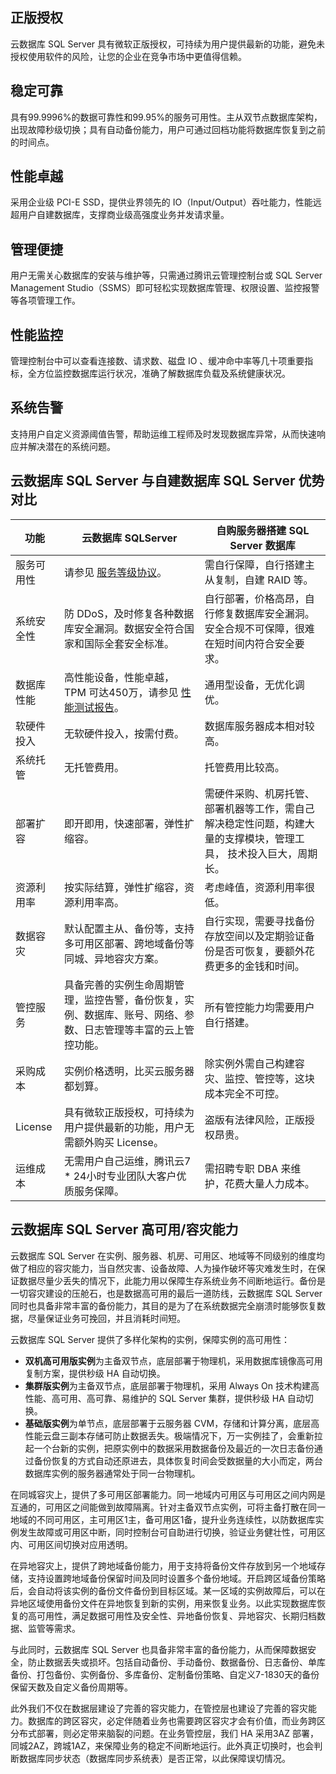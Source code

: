 ## 正版授权
云数据库 SQL Server 具有微软正版授权，可持续为用户提供最新的功能，避免未授权使用软件的风险，让您的企业在竞争市场中更值得信赖。

## 稳定可靠
具有99.9996%的数据可靠性和99.95%的服务可用性。主从双节点数据库架构，出现故障秒级切换；具有自动备份能力，用户可通过回档功能将数据库恢复到之前的时间点。 

## 性能卓越
采用企业级 PCI-E SSD，提供业界领先的 IO（Input/Output）吞吐能力，性能远超用户自建数据库，支撑商业级高强度业务并发请求量。

## 管理便捷
用户无需关心数据库的安装与维护等，只需通过腾讯云管理控制台或 SQL Server Management Studio（SSMS）即可轻松实现数据库管理、权限设置、监控报警等各项管理工作。

## 性能监控
管理控制台中可以查看连接数、请求数、磁盘 IO 、缓冲命中率等几十项重要指标，全方位监控数据库运行状况，准确了解数据库负载及系统健康状况。

## 系统告警
支持用户自定义资源阈值告警，帮助运维工程师及时发现数据库异常，从而快速响应并解决潜在的系统问题。

## 云数据库 SQL Server 与自建数据库 SQL Server 优势对比
<table>
<thead><tr><th>功能</th><th>云数据库 SQLServer</th><th>自购服务器搭建 SQL Server 数据库</th></tr></thead>
<tbody>
<tr>
<td>服务可用性</td><td>请参见 <a href="https://cloud.tencent.com/document/product/238/3252" target="_blank">服务等级协议</a>。</td><td>需自行保障，自行搭建主从复制，自建 RAID 等。</td></tr>
<tr>
<td>系统安全性</td><td>防 DDoS，及时修复各种数据库安全漏洞。数据安全符合国家和国际全套安全标准。</td><td>自行部署，价格高昂，自行修复数据库安全漏洞。安全合规不可保障，很难在短时间内符合安全要求。</td></tr>
<tr>
<td>数据库性能</td><td>高性能设备，性能卓越，TPM 可达450万，请参见 <a href="https://cloud.tencent.com/document/product/238/36296" target="_blank">性能测试报告</a>。</td><td>通用型设备，无优化调优。</td></tr>
<tr>
<td>软硬件投入</td><td>无软硬件投入，按需付费。</td><td>数据库服务器成本相对较高。</td></tr>
<tr>
<td>系统托管</td><td>无托管费用。</td><td>托管费用比较高。</td></tr>
<tr>
<td>部署扩容</td><td>即开即用，快速部署，弹性扩缩容。</td><td>需硬件采购、机房托管、部署机器等工作，需自己解决稳定性问题，构建大量的支撑模块，管理工具， 技术投入巨大，周期长。</td></tr>
<tr>
<td>资源利用率</td><td>按实际结算，弹性扩缩容，资源利用率高。</td><td>考虑峰值，资源利用率很低。</td></tr>
<tr>
<td>数据容灾</td><td>默认配置主从、备份等，支持多可用区部署、跨地域备份等
同城、异地容灾方案。</td><td>自行实现，需要寻找备份存放空间以及定期验证备份是否可恢复，要额外花费更多的金钱和时间。</td></tr>
<tr>
<td>管控服务</td><td>具备完善的实例生命周期管理，监控告警，备份恢复，实例、数据库、账号、网络、参数、日志管理等丰富的云上管控功能。</td><td>所有管控能力均需要用户自行搭建。</td></tr>
<tr>
<td>采购成本</td><td>实例价格透明，比买云服务器都划算。</td><td>除实例外需自己构建容灾、监控、管控等，这块成本完全不可控。</td></tr>
<tr>
<td>License</td><td>具有微软正版授权，可持续为用户提供最新的功能，用户无需额外购买 License。</td><td>盗版有法律风险，正版授权昂贵。</td></tr>
<tr>
<td>运维成本</td><td>无需用户自己运维，腾讯云7 * 24小时专业团队大客户优质服务保障。</td><td>需招聘专职 DBA 来维护，花费大量人力成本。</td></tr>
</tbody></table>

## 云数据库 SQL Server 高可用/容灾能力
云数据库 SQL Server 在实例、服务器、机房、可用区、地域等不同级别的维度均做了相应的容灾能力，当自然灾害、设备故障、人为操作破坏等灾难发生时，在保证数据尽量少丢失的情况下，此能力用以保障生存系统业务不间断地运行。备份是一切容灾建设的压舱石，也是数据高可用的最后一道防线，云数据库 SQL Server 同时也具备非常丰富的备份能力，其目的是为了在系统数据完全崩溃时能够恢复数据，尽量保证业务可挽回，并且消耗时间短。

云数据库 SQL Server 提供了多样化架构的实例，保障实例的高可用性：
- **双机高可用版实例**为主备双节点，底层部署于物理机，采用数据库镜像高可用复制方案，提供秒级 HA 自动切换。
- **集群版实例**为主备双节点，底层部署于物理机，采用 Always On 技术构建高性能、高可用、高可靠、易维护的 SQL Server 集群，提供秒级 HA 自动切换。
- **基础版实例**为单节点，底层部署于云服务器 CVM，存储和计算分离，底层高性能云盘三副本存储可防止数据丢失。极端情况下，万一实例挂了，会重新拉起一个台新的实例，把原实例中的数据采用数据备份及最近的一次日志备份通过备份恢复的方式自动还原进去，具体恢复时间会受数据量的大小而定，两台数据库实例的服务器通常处于同一台物理机。

在同城容灾上，提供了多可用区部署能力。同一地域内可用区与可用区之间内网是互通的，可用区之间能做到故障隔离。针对主备双节点实例，可将主备打散在同一地域的不同可用区，主可用区1主，备可用区1备，提升业务连续性，以防数据库实例发生故障或可用区中断，同时控制台可自助进行切换，验证业务健壮性，可用区内、可用区间切换对应用透明。

在异地容灾上，提供了跨地域备份能力，用于支持将备份文件存放到另一个地域存储，支持设置跨地域备份保留时间及同时设置多个备份地域。开启跨区域备份策略后，会自动将该实例的备份文件备份到目标区域。某一区域的实例故障后，可以在异地区域使用备份文件在异地恢复到新的实例，用来恢复业务。以此实现数据库恢复的高可用性，满足数据可用性及安全性、异地备份恢复、异地容灾、长期归档数据、监管等需求。

与此同时，云数据库 SQL Server 也具备非常丰富的备份能力，从而保障数据安全，防止数据丢失或损坏。包括自动备份、手动备份、数据备份、日志备份、单库备份、打包备份、实例备份、多库备份、定制备份策略、自定义7-1830天的备份保留天数及自定义备份周期等。

此外我们不仅在数据层建设了完善的容灾能力，在管控层也建设了完善的容灾能力。数据库的跨区容灾，必定伴随着业务也需要跨区容灾才会有价值，而业务跨区分布式部署，则必定带来脑裂的问题。在业务管控层，我们 HA 采用3AZ 部署，同城2AZ，跨城1AZ，来保障业务的稳定不间断地运行。此外真正切换时，也会判断数据库同步状态（数据库同步系统表）是否正常，以此保障误切情况。



